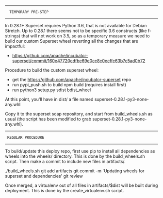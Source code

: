 **************************************
      TEMPORARY PRE-STEP
**************************************

In 0.28.1+ Superset requires Python 3.6, that is not available
for Debian Stretch. Up to 0.28.1 there seems not to be specific
3.6 constructs (like f-strings) that will not work on 3.5, so
as a temporary measure we need to build our custom Superset wheel
reverting all the changes that are impactful:
- https://github.com/apache/incubator-superset/commit/160e47720cdfbe69e0cc8c0ecffc63b7c5ad0b72

Procedure to build the custom superset wheel:
- get the https://github.com/apache/incubator-superset repo
- run pypi_push.sh to build npm build (requires install first)
- run python3 setup.py sdist bdist_wheel

At this point, you'll have in dist/ a file named superset-0.28.1-py3-none-any.whl

Copy it to the superset scap repository, and start from build_wheels.sh as usual
(the script has been modified to grab superset-0.28.1-py3-none-any.whl).

***********************************
     REGULAR PROCEDURE
***********************************

To build/update this deploy repo, first use pip to install
all dependencies as wheels into the wheels/ directory. This
is done by the build_wheels.sh script.  Then make a commit
to include new files in artifacts/.

  ./build_wheels.sh
  git add artifacts
  git commit -m 'Updating wheels for superset and dependencies'
  git review

Once merged, a virtualenv out of all files in artifacts/$dist will be
built during deployment. This is done by the create_virtualenv.sh script.
